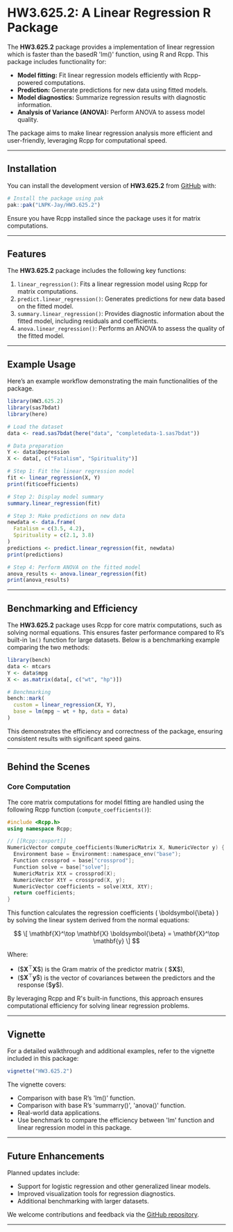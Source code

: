 
# HW3.625.2: A Linear Regression R Package

<!-- badges: start -->
<!-- badges: end -->

The **HW3.625.2** package provides a implementation of linear regression which is faster than the basedR 'lm()' function, using R and Rcpp. This package includes functionality for:

- **Model fitting:** Fit linear regression models efficiently with Rcpp-powered computations.
- **Prediction:** Generate predictions for new data using fitted models.
- **Model diagnostics:** Summarize regression results with diagnostic information.
- **Analysis of Variance (ANOVA):** Perform ANOVA to assess model quality.

The package aims to make linear regression analysis more efficient and user-friendly, leveraging Rcpp for computational speed.

---

## Installation

You can install the development version of **HW3.625.2** from [GitHub](https://github.com/) with:

```r
# Install the package using pak
pak::pak("LNPK-Jay/HW3.625.2")
```

Ensure you have Rcpp installed since the package uses it for matrix computations.

---

## Features

The **HW3.625.2** package includes the following key functions:

1. `linear_regression()`: Fits a linear regression model using Rcpp for matrix computations.
2. `predict.linear_regression()`: Generates predictions for new data based on the fitted model.
3. `summary.linear_regression()`: Provides diagnostic information about the fitted model, including residuals and coefficients.
4. `anova.linear_regression()`: Performs an ANOVA to assess the quality of the fitted model.

---

## Example Usage

Here’s an example workflow demonstrating the main functionalities of the package. 

```r
library(HW3.625.2)
library(sas7bdat)
library(here)

# Load the dataset
data <- read.sas7bdat(here("data", "completedata-1.sas7bdat"))

# Data preparation
Y <- data$Depression
X <- data[, c("Fatalism", "Spirituality")]

# Step 1: Fit the linear regression model
fit <- linear_regression(X, Y)
print(fit$coefficients)

# Step 2: Display model summary
summary.linear_regression(fit)

# Step 3: Make predictions on new data
newdata <- data.frame(
  Fatalism = c(3.5, 4.2),  
  Spirituality = c(2.1, 3.8)
)
predictions <- predict.linear_regression(fit, newdata)
print(predictions)

# Step 4: Perform ANOVA on the fitted model
anova_results <- anova.linear_regression(fit)
print(anova_results)
```

---

## Benchmarking and Efficiency

The **HW3.625.2** package uses Rcpp for core matrix computations, such as solving normal equations. This ensures faster performance compared to R’s built-in `lm()` function for large datasets. Below is a benchmarking example comparing the two methods:

```r
library(bench)
data <- mtcars
Y <- data$mpg
X <- as.matrix(data[, c("wt", "hp")])

# Benchmarking
bench::mark(
  custom = linear_regression(X, Y),
  base = lm(mpg ~ wt + hp, data = data)
)
```

This demonstrates the efficiency and correctness of the package, ensuring consistent results with significant speed gains.

---

## Behind the Scenes

### Core Computation
The core matrix computations for model fitting are handled using the following Rcpp function (`compute_coefficients()`):

```cpp
#include <Rcpp.h>
using namespace Rcpp;

// [[Rcpp::export]]
NumericVector compute_coefficients(NumericMatrix X, NumericVector y) {
  Environment base = Environment::namespace_env("base");
  Function crossprod = base["crossprod"];
  Function solve = base["solve"];
  NumericMatrix XtX = crossprod(X);
  NumericVector XtY = crossprod(X, y);
  NumericVector coefficients = solve(XtX, XtY);
  return coefficients;
}
```

This function calculates the regression coefficients \( \boldsymbol{\beta} \) by solving the linear system derived from the normal equations:

$$
\[
\mathbf{X}^\top \mathbf{X} \boldsymbol{\beta} = \mathbf{X}^\top \mathbf{y}
\]
$$

Where:
- \($$\mathbf{X}^\top \mathbf{X}\$$) is the Gram matrix of the predictor matrix \( $$\mathbf{X}\$$),
- \($$\mathbf{X}^\top \mathbf{y}\$$) is the vector of covariances between the predictors and the response \($$\mathbf{y}\$$).

By leveraging Rcpp and R's built-in functions, this approach ensures computational efficiency for solving linear regression problems.



---

## Vignette

For a detailed walkthrough and additional examples, refer to the vignette included in this package:

```r
vignette("HW3.625.2")
```

The vignette covers:
- Comparison with base R’s 'lm()' function.
- Comparison with base R’s 'summarry()', 'anova()' function.
- Real-world data applications.
- Use benchmark to compare the efficiency between 'lm' function and linear regression model in this package.

---

## Future Enhancements

Planned updates include:
- Support for logistic regression and other generalized linear models.
- Improved visualization tools for regression diagnostics.
- Additional benchmarking with larger datasets.

We welcome contributions and feedback via the [GitHub repository](https://github.com/LNPK-Jay/HW3.625.2).

---
